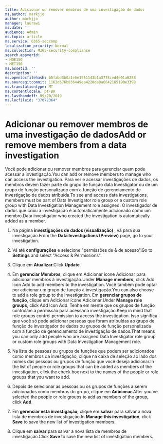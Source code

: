 ```yaml
---
title: Adicionar ou remover membros de uma investigação de dados
ms.author: markjjo
author: markjjo
manager: laurawi
ms.date: ''
audience: Admin
ms.topic: article
ms.service: O365-seccomp
localization_priority: Normal
ms.collection: M365-security-compliance
search.appverid:
- MOE150
- MET150
ms.assetid: ''
description: ''
ms.openlocfilehash: b5fabd3b0a1e6e1951143b1a3778ced4e01a6288
ms.sourcegitcommit: 1162d676b036449ea4220de8a6642165190e3398
ms.translationtype: MT
ms.contentlocale: pt-BR
ms.lasthandoff: 09/20/2019
ms.locfileid: "37072364"
---
```

# <a name="add-or-remove-members-from-a-data-investigation"></a><span data-ttu-id="75bb6-102">Adicionar ou remover membros de uma investigação de dados</span><span class="sxs-lookup"><span data-stu-id="75bb6-102">Add or remove members from a data investigation</span></span>

<span data-ttu-id="75bb6-103">Você pode adicionar ou remover membros para gerenciar quem pode acessar a investigação.</span><span class="sxs-lookup"><span data-stu-id="75bb6-103">You can add or remove members to manage who can access the investigation.</span></span> <span data-ttu-id="75bb6-104">Para ver e acessar investigações de dados, os membros devem fazer parte do grupo de função data Investigator ou de um grupo de função personalizado com a função de gerenciamento de investigação de dados atribuída.</span><span class="sxs-lookup"><span data-stu-id="75bb6-104">To see and access data investigations, members must be part of Data Investigator role group or a custom role group with Data Investigation Management role assigned.</span></span> <span data-ttu-id="75bb6-105">O investigador de dados que criou a investigação é automaticamente adicionado como um membro.</span><span class="sxs-lookup"><span data-stu-id="75bb6-105">Data investigator who created the investigation is automatically added as a member.</span></span>

1. <span data-ttu-id="75bb6-106">Na página **investigações de dados (visualização)** , vá para sua investigação.</span><span class="sxs-lookup"><span data-stu-id="75bb6-106">From the **Data Investigations (Preview)** page, go to your investigation.</span></span>

2. <span data-ttu-id="75bb6-107">Vá até **configurações** e selecione "permissões de & de acesso".</span><span class="sxs-lookup"><span data-stu-id="75bb6-107">Go to **Settings** and select "Access & Permissions".</span></span>
 
3. <span data-ttu-id="75bb6-108">Clique em **Atualizar**.</span><span class="sxs-lookup"><span data-stu-id="75bb6-108">Click **Update**.</span></span>
 
4. <span data-ttu-id="75bb6-109">Em **gerenciar Membros**, clique em Adicionar ícone Adicionar para adicionar membros à investigação.</span><span class="sxs-lookup"><span data-stu-id="75bb6-109">Under **Manage members**, click Add Icon Add to add members to the investigation.</span></span> <span data-ttu-id="75bb6-110">Você também pode optar por adicionar um grupo de função à investigação.</span><span class="sxs-lookup"><span data-stu-id="75bb6-110">You can also choose to add a role group to the investigation.</span></span> <span data-ttu-id="75bb6-111">Em **gerenciar grupos de função**, clique em Adicionar ícone Adicionar.</span><span class="sxs-lookup"><span data-stu-id="75bb6-111">Under **Manage role groups**, click Add Icon Add.</span></span> 
     <span data-ttu-id="75bb6-112">Tenha em mente que os grupos de função controlam a permissão para acessar a investigação.</span><span class="sxs-lookup"><span data-stu-id="75bb6-112">Keep in mind that role groups control permission to access the investigation.</span></span> <span data-ttu-id="75bb6-113">Isso significa que você só pode adicionar pessoas que foram atribuídas ao grupo de função de investigador de dados ou grupos de função personalizada com a função de gerenciamento de investigação de dados.</span><span class="sxs-lookup"><span data-stu-id="75bb6-113">That means you can only add people who are assigned Data Investigator role group or custom role groups with Data Investigation Management role.</span></span>
 
5. <span data-ttu-id="75bb6-114">Na lista de pessoas ou grupos de funções que podem ser adicionados como membros da investigação, clique na caixa de seleção ao lado dos nomes das pessoas ou grupos de função que você deseja adicionar.</span><span class="sxs-lookup"><span data-stu-id="75bb6-114">In the list of people or role groups that can be added as members of the investigation, click the check box next to the names of the people or role groups that you want to add.</span></span>

6. <span data-ttu-id="75bb6-115">Depois de selecionar as pessoas ou os grupos de funções a serem adicionados como membros do grupo, clique em **Adicionar**.</span><span class="sxs-lookup"><span data-stu-id="75bb6-115">After you've selected the people or role groups to add as members of the group, click **Add**.</span></span>

7. <span data-ttu-id="75bb6-116">Em **gerenciar esta investigação**, clique em **salvar** para salvar a nova lista de membros de investigação.</span><span class="sxs-lookup"><span data-stu-id="75bb6-116">In **Manage this investigation**, click **Save** to save the new list of investigation members.</span></span>

8. <span data-ttu-id="75bb6-117">Clique em **salvar** para salvar a nova lista de membros de investigação.</span><span class="sxs-lookup"><span data-stu-id="75bb6-117">Click **Save** to save the new list of investigation members.</span></span>
